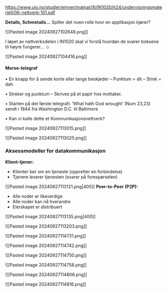 
https://www.uio.no/studier/emner/matnat/ifi/IN1020/h24/undervisningsmateriell/06-nettverk-101.pdf

**Details, Schmetails…**
Spiller det noen rolle hvor en applikasjon kjører?

![[Pasted image 20240927102648.png]]

I løpet av nettverksdelen i IN1020 skal vi forstå hvordan de svarer boksene til høyre fungerer… ☺


![[Pasted image 20240927104416.png]]

#### Morse-telegraf

• En knapp for å sende korte eller lange beskjeder
  – Punktum = dit
  – Strek = dah

• Streker og punktum
  – Skrives på et papir hos mottaker.

• Starten på det første telegrafi:
  ‘What hath God wrought’ (Num 23,23) sendt i 1844 fra Washington D.C. til Baltimore

• Kan vi kalle dette et Kommunikasjonsnettverk?










![[Pasted image 20240927113015.png]]

![[Pasted image 20240927113025.png]]


### Aksessmodeller for datakommunikasjon

**Klient-tjener:**

- Klienter ber om en tjeneste (oppretter en forbindelse)
- Tjenere leverer tjenesten (svarer på forespørselen)

![[Pasted image 20240927113121.png|400]]
**Peer-to-Peer (P2P):**

- Alle noder er likeverdige
- Alle noder kan nå hverandre
- Eierskapet er distribuert

![[Pasted image 20240927113135.png|400]]


![[Pasted image 20240927113203.png]]

![[Pasted image 20240927114731.png]]

![[Pasted image 20240927114742.png]]

![[Pasted image 20240927114750.png]]

![[Pasted image 20240927114758.png]]

![[Pasted image 20240927114806.png]]

![[Pasted image 20240927114816.png]]